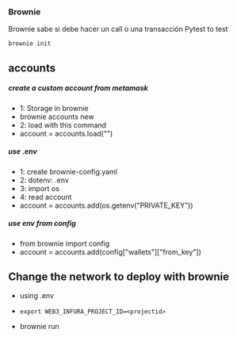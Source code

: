 ### Brownie

Brownie sabe si debe hacer un call o una transacción
Pytest to test

`brownie init`

## accounts

##### create a custom account from metamask

- 1: Storage in brownie
- brownie accounts new <name>
- 2: load with this command
- account = accounts.load("<name>")

##### use .env

- 1: create brownie-config.yaml
- 2: dotenv: .env
- 3: import os
- 4: read account
- account = accounts.add(os.getenv("PRIVATE_KEY"))

##### use env from config

- from brownie import config
- account = accounts.add(config["wallets"]["from_key"])

## Change the network to deploy with brownie

- using .env

* `export WEB3_INFURA_PROJECT_ID=<projectid>`

- brownie run <script> --network <network>

### brownie console

Podemos usar la mayor cantidad de cosas en la consola

[//]: #
[modifier]: https://medium.com/coinmonks/solidity-tutorial-all-about-modifiers-a86cf81c14cb

### Add network to brownie

brownie networks add Ethereum ganache-local host=http://127.0.0.1:7545 chainid=1337


#### Crear cuenta en Alchemist to fork

brownie networks add development mainnet-fork-dev cmd=ganache-cli host=http://127.0.0.1 fork=https://eth-goerli.g.alchemy.com/v2/ accounts=10 mnemonic=brownie port=8545



### TEST

![](test.png)
